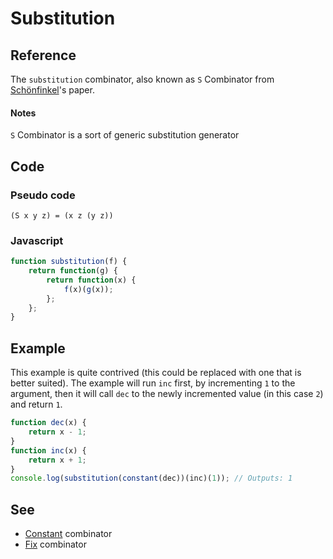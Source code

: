# Substitution

## Reference

The `substitution` combinator, also known as `S` Combinator from [Schönfinkel](http://en.wikipedia.org/wiki/Moses_Sch%C3%B6nfinkel)'s paper. 

#### Notes

`S` Combinator is a sort of generic substitution generator

## Code

### Pseudo code

```
(S x y z) = (x z (y z))
```

### Javascript

```javascript
function substitution(f) {
    return function(g) {
        return function(x) {
            f(x)(g(x));
        };
    };
}
```

## Example

This example is quite contrived (this could be replaced with one that is better suited). The example will run `inc` first, by incrementing `1` to the argument, then it will call `dec` to the newly incremented value (in this case `2`) and return `1`.


```javascript
function dec(x) {
	return x - 1;
}
function inc(x) {
	return x + 1;
}
console.log(substitution(constant(dec))(inc)(1)); // Outputs: 1
```

## See

- [Constant](constant.md) combinator
- [Fix](fix.md) combinator